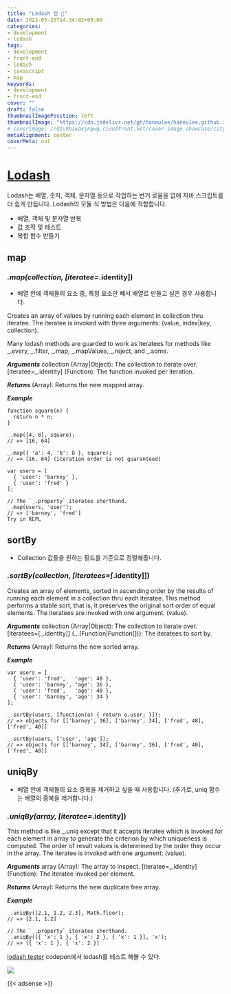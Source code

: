 ```yaml
---
title: "Lodash 란 🤔"
date: 2021-05-25T14:34:02+09:00
categories: 
- development
- lodash
tags: 
- development
- front-end
- lodash
- javascript
- map
keywords: 
- development
- front-end
cover: ""
draft: false
thumbnailImagePosition: left
thumbnailImage: "https://cdn.jsdelivr.net/gh/haneulee/haneulee.github.io/img/post/lodash/img-1.png"
# coverImage: //d1u9biwaxjngwg.cloudfront.net/cover-image-showcase/city.jpg
metaAlignment: center
coverMeta: out
---
```

<!--toc-->

# [Lodash](https://lodash.com/)

Lodash는 배열, 숫자, 객체, 문자열 등으로 작업하는 번거 로움을 없애 자바 스크립트를 더 쉽게 만듭니다.
Lodash의 모듈 식 방법은 다음에 적합합니다.

- 배열, 객체 및 문자열 반복
- 값 조작 및 테스트
- 복합 함수 만들기

## map

### _.map(collection, [iteratee=_.identity])
- 배열 안에 객체들의 요소 중, 특정 요소만 빼서 배열로 만들고 싶은 경우 사용합니다.

Creates an array of values by running each element in collection thru iteratee. The iteratee is invoked with three arguments:
(value, index|key, collection).

Many lodash methods are guarded to work as iteratees for methods like _.every, _.filter, _.map, _.mapValues, _.reject, and _.some.

***Arguments***
collection (Array|Object): The collection to iterate over.
[iteratee=_.identity] (Function): The function invoked per iteration.

***Returns***
(Array): Returns the new mapped array.

***Example***

```
function square(n) {
  return n * n;
}
 
_.map([4, 8], square);
// => [16, 64]
 
_.map({ 'a': 4, 'b': 8 }, square);
// => [16, 64] (iteration order is not guaranteed)
 
var users = [
  { 'user': 'barney' },
  { 'user': 'fred' }
];
 
// The `_.property` iteratee shorthand.
_.map(users, 'user');
// => ['barney', 'fred']
Try in REPL
```

## sortBy
- Collection 값들을 원하는 필드를 기준으로 정렬해줍니다.


### _.sortBy(collection, [iteratees=[_.identity]])
Creates an array of elements, sorted in ascending order by the results of running each element in a collection thru each iteratee. This method performs a stable sort, that is, it preserves the original sort order of equal elements. The iteratees are invoked with one argument: (value).



***Arguments***
collection (Array|Object): The collection to iterate over.
[iteratees=[_.identity]] (...(Function|Function[])): The iteratees to sort by.

***Returns***
(Array): Returns the new sorted array.

***Example***
```
var users = [
  { 'user': 'fred',   'age': 48 },
  { 'user': 'barney', 'age': 36 },
  { 'user': 'fred',   'age': 40 },
  { 'user': 'barney', 'age': 34 }
];
 
_.sortBy(users, [function(o) { return o.user; }]);
// => objects for [['barney', 36], ['barney', 34], ['fred', 48], ['fred', 40]]
 
_.sortBy(users, ['user', 'age']);
// => objects for [['barney', 34], ['barney', 36], ['fred', 40], ['fred', 48]]
```

## uniqBy
- 배열 안에 객체들의 요소 중복을 제거하고 싶을 때 사용합니다. (추가로, uniq 함수는 배열의 중복을 제거합니다.)

### _.uniqBy(array, [iteratee=_.identity])
This method is like _.uniq except that it accepts iteratee which is invoked for each element in array to generate the criterion by which uniqueness is computed. The order of result values is determined by the order they occur in the array. The iteratee is invoked with one argument:
(value).

***Arguments***
array (Array): The array to inspect.
[iteratee=_.identity] (Function): The iteratee invoked per element.

***Returns***
(Array): Returns the new duplicate free array.

***Example***
```
_.uniqBy([2.1, 1.2, 2.3], Math.floor);
// => [2.1, 1.2]
 
// The `_.property` iteratee shorthand.
_.uniqBy([{ 'x': 1 }, { 'x': 2 }, { 'x': 1 }], 'x');
// => [{ 'x': 1 }, { 'x': 2 }]
```


[lodash tester](https://codepen.io/travist/full/jrBjBz/)
codepen에서 lodash를 테스트 해볼 수 있다. 

![](https://cdn.jsdelivr.net/gh/haneulee/haneulee.github.io/img/post/lodash/img-1.png)



{{< adsense >}}